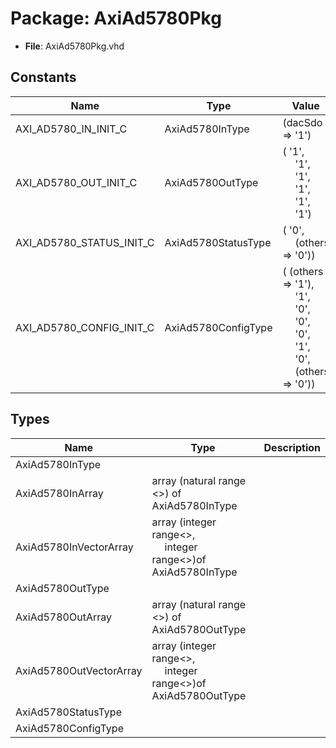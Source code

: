 # Package: AxiAd5780Pkg

- **File**: AxiAd5780Pkg.vhd
## Constants

| Name                     | Type                | Value                                                                                                                                                                                                                                                                                                                                                                          | Description |
| ------------------------ | ------------------- | ------------------------------------------------------------------------------------------------------------------------------------------------------------------------------------------------------------------------------------------------------------------------------------------------------------------------------------------------------------------------------ | ----------- |
| AXI_AD5780_IN_INIT_C     | AxiAd5780InType     |  (dacSdo => '1')                                                                                                                                                                                                                                                                                                                                                               |             |
| AXI_AD5780_OUT_INIT_C    | AxiAd5780OutType    |  (       '1',<br><span style="padding-left:20px">       '1',<br><span style="padding-left:20px">       '1',<br><span style="padding-left:20px">       '1',<br><span style="padding-left:20px">       '1',<br><span style="padding-left:20px">       '1')                                                                                                                       |             |
| AXI_AD5780_STATUS_INIT_C | AxiAd5780StatusType |  (       '0',<br><span style="padding-left:20px">       (others => '0'))                                                                                                                                                                                                                                                                                                       |             |
| AXI_AD5780_CONFIG_INIT_C | AxiAd5780ConfigType |  (       (others => '1'),<br><span style="padding-left:20px">       '1',<br><span style="padding-left:20px">       '0',<br><span style="padding-left:20px">       '0',<br><span style="padding-left:20px">       '0',<br><span style="padding-left:20px">       '1',<br><span style="padding-left:20px">       '0',<br><span style="padding-left:20px">       (others => '0')) |             |
## Types

| Name                    | Type                                                                                             | Description |
| ----------------------- | ------------------------------------------------------------------------------------------------ | ----------- |
| AxiAd5780InType         |                                                                                                  |             |
| AxiAd5780InArray        | array (natural range <>) of AxiAd5780InType                                                      |             |
| AxiAd5780InVectorArray  | array (integer range<>,<br><span style="padding-left:20px"> integer range<>)of AxiAd5780InType   |             |
| AxiAd5780OutType        |                                                                                                  |             |
| AxiAd5780OutArray       | array (natural range <>) of AxiAd5780OutType                                                     |             |
| AxiAd5780OutVectorArray | array (integer range<>,<br><span style="padding-left:20px"> integer range<>)of AxiAd5780OutType  |             |
| AxiAd5780StatusType     |                                                                                                  |             |
| AxiAd5780ConfigType     |                                                                                                  |             |
